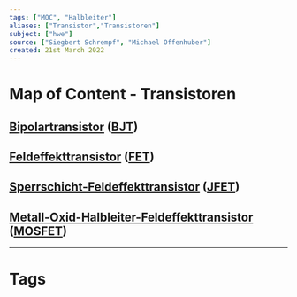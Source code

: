 ```yaml
---
tags: ["MOC", "Halbleiter"]
aliases: ["Transistor","Transistoren"]
subject: ["hwe"]
source: ["Siegbert Schrempf", "Michael Offenhuber"]
created: 21st March 2022
---
```


# Map of Content - Transistoren

## [Bipolartransistor](Bipolartransistor.md) ([BJT](Bipolartransistor.md))

## [Feldeffekttransistor](Feldeffekttransistor.md) ([FET](Feldeffekttransistor.md)) 

## [Sperrschicht-Feldeffekttransistor](../Sperrschicht-Feldeffekttransistor.md) ([JFET](../Sperrschicht-Feldeffekttransistor.md))

## [Metall-Oxid-Halbleiter-Feldeffekttransistor](Metall-Oxid-Halbleiter-Feldeffekttransistor.md) ([MOSFET](Metall-Oxid-Halbleiter-Feldeffekttransistor.md))

---

# Tags